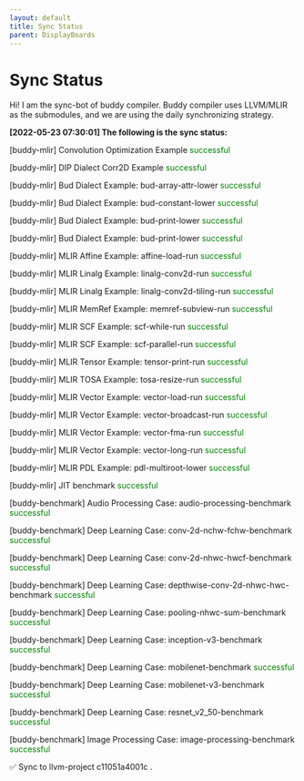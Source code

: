 ```yaml
---
layout: default
title: Sync Status
parent: DisplayBoards
---
```


# Sync Status

Hi! I am the sync-bot of buddy compiler. Buddy compiler uses LLVM/MLIR as the submodules, and we are using the daily synchronizing strategy.

**[2022-05-23 07:30:01] The following is the sync status:**

[buddy-mlir] Convolution Optimization Example  <font color=green>successful</font>

[buddy-mlir] DIP Dialect Corr2D Example  <font color=green>successful</font>

[buddy-mlir] Bud Dialect Example: bud-array-attr-lower <font color=green>successful</font>

[buddy-mlir] Bud Dialect Example: bud-constant-lower <font color=green>successful</font>

[buddy-mlir] Bud Dialect Example: bud-print-lower <font color=green>successful</font>

[buddy-mlir] Bud Dialect Example: bud-print-lower <font color=green>successful</font>

[buddy-mlir] MLIR Affine Example: affine-load-run <font color=green>successful</font>

[buddy-mlir] MLIR Linalg Example: linalg-conv2d-run <font color=green>successful</font>

[buddy-mlir] MLIR Linalg Example: linalg-conv2d-tiling-run <font color=green>successful</font>

[buddy-mlir] MLIR MemRef Example: memref-subview-run <font color=green>successful</font>

[buddy-mlir] MLIR SCF Example: scf-while-run <font color=green>successful</font>

[buddy-mlir] MLIR SCF Example: scf-parallel-run <font color=green>successful</font>

[buddy-mlir] MLIR Tensor Example: tensor-print-run <font color=green>successful</font>

[buddy-mlir] MLIR TOSA Example: tosa-resize-run <font color=green>successful</font>

[buddy-mlir] MLIR Vector Example: vector-load-run <font color=green>successful</font>

[buddy-mlir] MLIR Vector Example: vector-broadcast-run <font color=green>successful</font>

[buddy-mlir] MLIR Vector Example: vector-fma-run <font color=green>successful</font>

[buddy-mlir] MLIR Vector Example: vector-long-run <font color=green>successful</font>

[buddy-mlir] MLIR PDL Example: pdl-multiroot-lower <font color=green>successful</font>

[buddy-mlir] JIT benchmark <font color=green>successful</font>

[buddy-benchmark] Audio Processing Case: audio-processing-benchmark <font color=green>successful</font>

[buddy-benchmark] Deep Learning Case: conv-2d-nchw-fchw-benchmark <font color=green>successful</font>

[buddy-benchmark] Deep Learning Case: conv-2d-nhwc-hwcf-benchmark <font color=green>successful</font>

[buddy-benchmark] Deep Learning Case: depthwise-conv-2d-nhwc-hwc-benchmark <font color=green>successful</font>

[buddy-benchmark] Deep Learning Case: pooling-nhwc-sum-benchmark <font color=green>successful</font>

[buddy-benchmark] Deep Learning Case: inception-v3-benchmark <font color=green>successful</font>

[buddy-benchmark] Deep Learning Case: mobilenet-benchmark <font color=green>successful</font>

[buddy-benchmark] Deep Learning Case: mobilenet-v3-benchmark <font color=green>successful</font>

[buddy-benchmark] Deep Learning Case: resnet_v2_50-benchmark <font color=green>successful</font>

[buddy-benchmark] Image Processing Case: image-processing-benchmark <font color=green>successful</font>

✅ Sync to llvm-project c11051a4001c .

